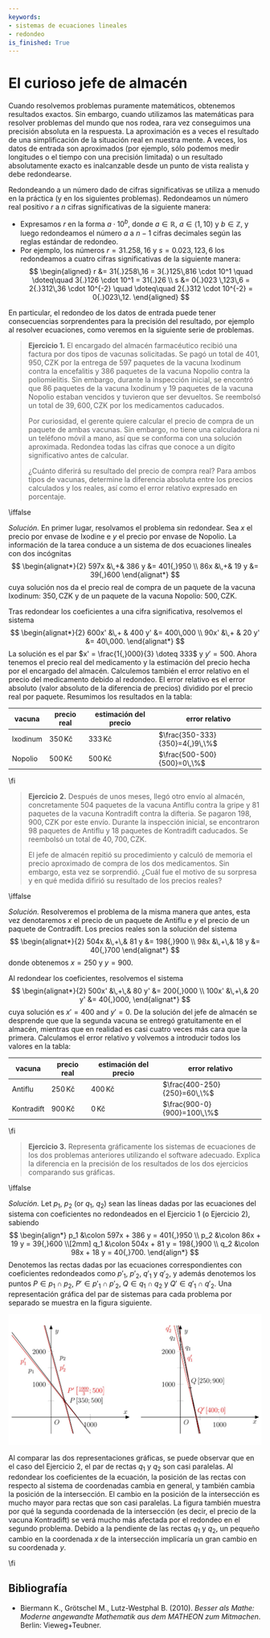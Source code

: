 ```yaml
---
keywords:
- sistemas de ecuaciones lineales
- redondeo
is_finished: True
---
```


# El curioso jefe de almacén

Cuando resolvemos problemas puramente matemáticos, obtenemos resultados exactos. 
Sin embargo, cuando utilizamos las matemáticas para resolver problemas del mundo que nos rodea, 
rara vez conseguimos una precisión absoluta en la respuesta. 
La aproximación es a veces el resultado de
una simplificación de la situación real en nuestra mente. 
A veces, los datos de entrada son aproximados 
(por ejemplo, sólo podemos medir longitudes o el tiempo con una precisión limitada) 
o un resultado absolutamente exacto es inalcanzable desde un punto de vista realista 
y debe redondearse.

Redondeando a un número dado de cifras significativas
se utiliza a menudo en la práctica (y en los siguientes problemas).
Redondeamos un número real positivo $r$ a $n$ cifras significativas de la siguiente manera:

* Expresamos $r$ en la forma $a \cdot 10^b$, donde $a \in \mathbb{R}$, $a \in \left\langle 1,10 \right)$ y $b \in \mathbb{Z}$,
y luego redondeamos el número $a$ a $n - 1$ cifras decimales según las reglas estándar de redondeo.
* Por ejemplo, los números $r = 31{.}258,16$ y $s = 0{.}023,123,6$
los redondeamos a cuatro cifras significativas de la siguiente manera:
$$
\begin{aligned}
r &= 31{.}258\,16 = 3{.}125\,816 \cdot 10^1 \quad \doteq\quad 3{.}126 \cdot 10^1 = 31{.}26 \\
s &= 0{.}023 \,123\,6 = 2{.}312\,36 \cdot 10^{-2} \quad \doteq\quad 2{.}312 \cdot 10^{-2} = 0{.}023\,12.
\end{aligned}
$$

En particular, el redondeo de los datos de entrada puede tener consecuencias sorprendentes para la precisión del resultado,
por ejemplo al resolver ecuaciones, como veremos en la siguiente serie de problemas.

> **Ejercicio 1.** El encargado del almacén farmacéutico recibió
una factura por dos tipos de vacunas solicitadas.
Se pagó un total de $401{,}950,\text{CZK}$ por la entrega de
$597$ paquetes de la vacuna Ixodinum contra la encefalitis
y $386$ paquetes de la vacuna Nopolio contra la poliomielitis.
Sin embargo, durante la inspección inicial, se encontró que $86$ paquetes
de la vacuna Ixodinum y $19$ paquetes de la vacuna Nopolio estaban vencidos
y tuvieron que ser devueltos. Se reembolsó un total de $39{,}600,\text{CZK}$
por los medicamentos caducados.
>
> Por curiosidad, el gerente
> quiere calcular el precio de compra de un paquete de ambas vacunas.
> Sin embargo, no tiene una calculadora ni un teléfono móvil a mano,
> así que se conforma con una solución aproximada.
> Redondea todas las cifras que conoce a un dígito significativo antes de calcular.
>
> ¿Cuánto diferirá su resultado del precio de compra real?
> Para ambos tipos de vacunas, determine la diferencia absoluta entre
> los precios calculados y los reales, así como el error relativo expresado en porcentaje.

\iffalse

*Solución.* En primer lugar, resolvamos el problema sin redondear. 
Sea $x$ el precio por envase de Ixodine e $y$ el precio por envase de Nopolio. 
La información de la tarea conduce a un sistema de dos ecuaciones lineales con dos incógnitas
$$
\begin{alignat*}{2}
597x &\,+& 386 y &= 401{,}950 \\
86x &\,+& 19 y &= 39{,}600
\end{alignat*}
$$
cuya solución nos da el precio real de compra
de un paquete de la vacuna Ixodinum: $350,\text{CZK}$
y de un paquete de la vacuna Nopolio: $500,\text{CZK}$.

Tras redondear los coeficientes a una cifra significativa, resolvemos el sistema
$$
\begin{alignat*}{2}
600x' &\,+ & 400 y' &= 400\,000 \\
90x' &\,+ & 20 y' &= 40\,000.
\end{alignat*}
$$
La solución es el par $x' = \frac{1{,}000}{3} \doteq 333$ y $y' = 500$.
Ahora tenemos el precio real del medicamento y la estimación del precio hecha por el encargado del almacén.
Calculemos también el error relativo en el precio del medicamento debido al redondeo.
El error relativo es el error absoluto (valor absoluto de la diferencia de precios)
dividido por el precio real por paquete.
Resumimos los resultados en la tabla:

| vacuna | precio real | estimación del precio | error relativo |
| ------------- | ------------- | --- | --- |
| Ixodinum  | $350\,\text{Kč}$  | $333\,\text{Kč}$ | $\frac{350-333}{350}=4{,}9\,\%$ |
| Nopolio | $500\,\text{Kč}$  | $500\,\text{Kč}$ | $\frac{500-500}{500}=0\,\%$ | 

\fi

> **Ejercicio 2.** Después de unos meses, llegó otro envío al almacén,
concretamente $504$ paquetes de la vacuna Antiflu contra la gripe
y $81$ paquetes de la vacuna Kontradift contra la difteria.
Se pagaron $198{,}900,\text{CZK}$ por este envío. Durante la inspección inicial,
se encontraron $98$ paquetes de Antiflu y $18$ paquetes de Kontradift caducados.
Se reembolsó un total de $40{,}700,\text{CZK}$.
>
> El jefe de almacén repitió su procedimiento
> y calculó de memoria el precio aproximado de compra de los dos medicamentos.
> Sin embargo, esta vez se sorprendió.
> ¿Cuál fue el motivo de su sorpresa
> y en qué medida difirió su resultado de los precios reales?

\iffalse

*Solución.* Resolveremos el problema de la misma manera que antes, 
esta vez denotaremos $x$ el precio de un paquete de Antiflu 
e $y$ el precio de un paquete de Contradift. 
Los precios reales son la solución del sistema
$$
\begin{alignat*}{2}
504x &\,+\,& 81 y &= 198{,}900 \\
98x &\,+\,& 18 y &= 40{,}700
\end{alignat*}
$$
donde obtenemos $x=250$ y $y=900$. 

Al redondear los coeficientes, resolvemos el sistema
$$
\begin{alignat*}{2}
500x' &\,+\,& 80 y' &= 200{,}000 \\
100x' &\,+\,& 20 y' &= 40{,}000,
\end{alignat*}
$$
cuya solución es $x'=400$ and $y'=0$.
De la solución del jefe de almacén se desprende que
que la segunda vacuna se entregó gratuitamente en el almacén,
mientras que en realidad es casi cuatro veces más cara que la primera.
Calculamos el error relativo y volvemos a introducir todos los valores en la tabla:

| vacuna | precio real | estimación del precio | error relativo |
| ------------- | ------------- | --- | --- |
| Antiflu  | $250\,\text{Kč}$  | $400\,\text{Kč}$ | $\frac{400-250}{250}=60\,\%$ |
| Kontradift | $900\,\text{Kč}$  | $0\,\text{Kč}$ | $\frac{900-0}{900}=100\,\%$ | 

\fi

> **Ejercicio 3.** Representa gráficamente los sistemas de ecuaciones
> de los dos problemas anteriores utilizando el software adecuado.
> Explica la diferencia en la precisión de los resultados de los dos ejercicios
> comparando sus gráficas.

\iffalse

*Solución.* Let $p_1$, $p_2$ (or $q_1$, $q_2$) sean las líneas 
dadas por las ecuaciones del sistema con coeficientes no redondeados 
en el Ejercicio 1 (o Ejercicio 2), sabiendo
$$
\begin{align*}
p_1 &\colon 597x + 386 y = 401{,}950 \\
p_2 &\colon 86x + 19 y = 39{,}600 \\[2mm]
q_1 &\colon 504x + 81 y = 198{,}900 \\
q_2 &\colon 98x + 18 y = 40{,}700.
\end{align*}
$$
Denotemos las rectas dadas por las ecuaciones correspondientes
con coeficientes redondeados como $p'_1$, $p'_2$, $q'_1$ y $q'_2$,
y además denotemos los puntos $P \in p_1 \cap p_2$, $P' \in p'_1 \cap p'_2$,
$Q \in q_1 \cap q_2$ y $Q' \in q'_1 \cap q'_2$.
Una representación gráfica del par de sistemas
para cada problema por separado se muestra en la figura siguiente.

![Representación gráfica del sistema](math4you_00023.jpg)

Al comparar las dos representaciones gráficas,
se puede observar que en el caso del Ejercicio 2,
el par de rectas $q_1$ y $q_2$ son casi paralelas.
Al redondear los coeficientes de la ecuación,
la posición de las rectas con respecto al sistema de coordenadas
cambia en general, y también cambia la posición de la intersección.
El cambio en la posición de la intersección es mucho
mayor para rectas que son casi paralelas.
La figura también muestra por qué la segunda coordenada de la intersección
(es decir, el precio de la vacuna Kontradift) se verá
mucho más afectada por el redondeo en el segundo problema.
Debido a la pendiente de las rectas $q_1$ y $q_2$,
un pequeño cambio en la coordenada $x$ de la intersección
implicaría un gran cambio en su coordenada $y$.

\fi

## Bibliografía

* Biermann K., Grötschel M., Lutz-Westphal B. (2010). *Besser als Mathe: Moderne angewandte Mathematik aus dem MATHEON zum Mitmachen*. Berlin: Vieweg+Teubner.

